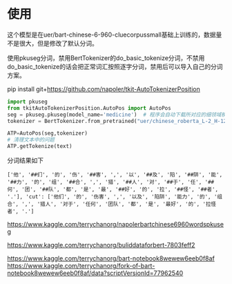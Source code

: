 # 使用

这个模型是在uer/bart-chinese-6-960-cluecorpussmall基础上训练的，数据量不是很大，但是修改了默认分词。

使用pkuseg分词，禁用BertTokenizer的do_basic_tokenize分词，不禁用do_basic_tokenize的话会把正常词汇按照逐字分词，禁用后可以导入自己的分词方案。

pip install git+https://github.com/napoler/tkit-AutoTokenizerPosition
```python
import pkuseg
from tkitAutoTokenizerPosition.AutoPos import AutoPos
seg = pkuseg.pkuseg(model_name='medicine')  # 程序会自动下载所对应的细领域模型
tokenizer = BertTokenizer.from_pretrained("uer/chinese_roberta_L-2_H-128",do_basic_tokenize=False)

ATP=AutoPos(seg,tokenizer)
# 清理文本中的问题
ATP.getTokenize(text)


```
分词结果如下
```
['他', '##们', '的', '伤', '##害', ',', '以', '##及', '陷', '##阱', '能', '##力', '的', '组', '##合', ',', '猎', '##人', '对', '##于', '任', '##何', '团', '##队', '都', '是', '最', '##好', '的', '拉', '##怪', '##者', '.'], 'cut': ['他们', '的', '伤害', ',', '以及', '陷阱', '能力', '的', '组合', ',', '猎人', '对于', '任何', '团队', '都', '是', '最好', '的', '拉怪者', '.']
```

https://www.kaggle.com/terrychanorg/napolerbartchinese6960wordspkuseg



https://www.kaggle.com/terrychanorg/buliddataforbert-7803feff2

https://www.kaggle.com/terrychanorg/bart-notebook8wewew6eeb0f8af
https://www.kaggle.com/terrychanorg/fork-of-bart-notebook8wewew6eeb0f8af/data?scriptVersionId=77962540
